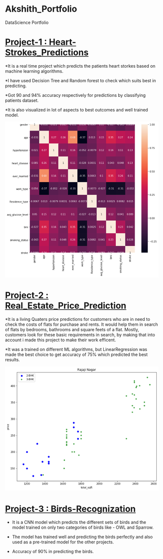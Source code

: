# Akshith_Portfolio
DataScience Portfolio

# [Project-1 : Heart-Strokes_Predictions](https://github.com/Akshit9/Heart-Strokes_Predictions)
*It is a real time project which predicts the patients heart storkes based on machine learning algorithms.

*I have used Decision Tree and Random forest to check which suits best in predicting.

*Got 90 and 94% accuracy respectively for predictions by classifying patients dataset.

*It is also visualized in lot of aspects to best outcomes and well trained model.

![](/images/download%20(1).png)


# [Project-2 : Real_Estate_Price_Prediction](https://github.com/Akshit9/LivingQuaters_price_predictions)

*It is a living Quaters price predictions for customers who are in need to check the costs of flats for purchase and rents. It would help them in search of flats by bedrooms, bathrooms and square feets of a flat. Mostly, customers look for these basic requirements in search, by making that into account i made this project to make their work efficent.

*It was a trained on different ML algorithms, but LinearRegression was made the best choice to get accuracy of 75% which predicted the best results.

![](/images/download%20(2).png)


# [Project-3 : Birds-Recognization](https://github.com/Akshit9/Birds-Recognization)

* It is a CNN model which predicts the different sets of birds and the model trained on only two categories of birds like - OWL and Sparrow.

* The model has trained well and predicting the birds perfectly and also used as a pre-trained model for the other projects.

* Accuracy of 90% in predicting the birds.
